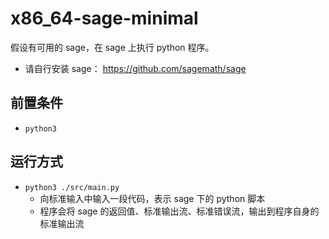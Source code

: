 # x86_64-sage-minimal
假设有可用的 sage，在 sage 上执行 python 程序。
- 请自行安装 sage： https://github.com/sagemath/sage



## 前置条件
- `python3`



## 运行方式

- `python3 ./src/main.py`
  - 向标准输入中输入一段代码，表示 sage 下的 python 脚本
  - 程序会将 sage 的返回值、标准输出流、标准错误流，输出到程序自身的标准输出流

